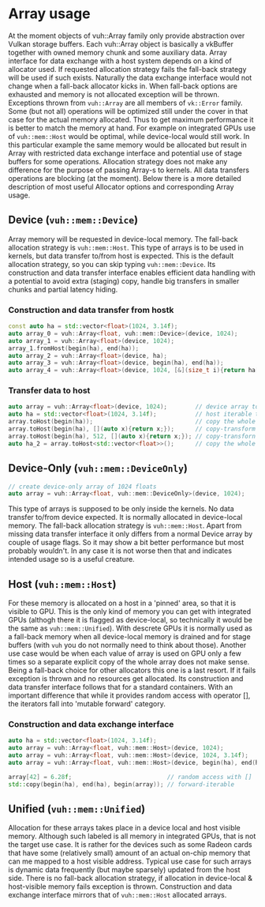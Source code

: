 # Array usage
At the moment objects of vuh::Array family only provide abstraction over Vulkan storage buffers.
Each vuh::Array object is basically a vkBuffer together with owned memory chunk and some auxiliary data.
Array interface for data exchange with a host system depends on a kind of allocator used.
If requested allocation strategy fails the fall-back strategy will be used if such exists.
Naturally the data exchange interface would not change when a fall-back allocator kicks in.
When fall-back options are exhausted and memory is not allocated exception will be thrown.
Exceptions thrown from ```vuh::Array``` are all members of ```vk::Error``` family.
Some (but not all) operations will be optimized still under the cover in that case for the
actual memory allocated.
Thus to get maximum performance it is better to match the memory at hand.
For example on integrated GPUs use of ```vuh::mem::Host``` would be optimal,
while device-local would still work.
In this particular example the same memory would be allocated but result in Array with
restricted data exchange interface and potential use of stage buffers for some operations.
Allocation strategy does not make any difference for the purpose of passing Array-s to kernels.
All data transfers operations are blocking (at the moment).
Below there is a more detailed description of most useful Allocator options and corresponding Array usage.

## Device (```vuh::mem::Device```)
Array memory will be requested in device-local memory.
The fall-back allocation strategy is ```vuh::mem::Host```.
This type of arrays is to be used in kernels, but data transfer to/from host is expected.
This is the default allocation strategy, so you can skip typing ```vuh::mem::Device```.
Its construction and data transfer interface enables efficient data handling with a potential
to avoid extra (staging) copy, handle big transfers in smaller chunks and partial latency hiding.
### Construction and data transfer from hostk
```cpp
const auto ha = std::vector<float>(1024, 3.14f);                              // host array to initialize from
auto array_0 = vuh::Array<float, vuh::mem::Device>(device, 1024);             // create array of 1024 float in device local memory
auto array_1 = vuh::Array<float>(device, 1024);                               // same. vuh::mem::Device is the default allocator
array_1.fromHost(begin(ha), end(ha));                                         // copy data from host range
auto array_2 = vuh::Array<float>(device, ha);                                 // create array of floats and copy data from host iterable
auto array_3 = vuh::Array<float>(device, begin(ha), end(ha));                 // same in stl range style
auto array_4 = vuh::Array<float>(device, 1024, [&](size_t i){return ha[i];}); // create + index-based transform
```
### Transfer data to host
```cpp
auto array = vuh::Array<float>(device, 1024);        // device array to copy data from
auto ha = std::vector<float>(1024, 3.14f);           // host iterable to copy data to
array.toHost(begin(ha));                             // copy the whole device array to iterable defined by its begin location
array.toHost(begin(ha), [](auto x){return x;});      // copy-transform the whole device array to an iterable
array.toHost(begin(ha), 512, [](auto x){return x;}); // copy-transforn part the device array to an iterable
auto ha_2 = array.toHost<std::vector<float>>();      // copy the whole device array into a newly created host itreable
```

## Device-Only (```vuh::mem::DeviceOnly```)
```cpp
// create device-only array of 1024 floats
auto array = vuh::Array<float, vuh::mem::DeviceOnly>(device, 1024);
```
This type of arrays is supposed to be only inside the kernels.
No data transfer to/from device expected.
It is normally allocated in device-local memory.
The fall-back allocation strategy is ```vuh::mem::Host```.
Apart from missing data transfer interface it only differs from a normal Device array by couple of usage flags.
So it may show a bit better performance but most probably wouldn't.
In any case it is not worse then that and indicates intended usage so is a useful creature.

## Host (```vuh::mem::Host```)
For these memory is allocated on a host in a 'pinned' area, so that it is visible to GPU.
This is the only kind of memory you can get with integrated GPUs
(althogh there it is flagged as device-local, so technically it would be the same as ```vuh::mem::Unified```).
With descrete GPUs it is normally used as a fall-back memory when all device-local memory is drained
and for stage buffers (with ```vuh``` you do not normally need to think about those).
Another use case would be when each value of array is used on GPU only a few times so a separate
explicit copy of the whole array does not make sense.
Being a fall-back choice for other allocators this one is a last resort.
If it fails exception is thrown and no resources get allocated.
Its construction and data transfer interface follows that for a standard containers.
With an important difference that while it provides random access with operator [],
the iterators fall into 'mutable forward' category.
### Construction and data exchange interface
```cpp
auto ha = std::vector<float>(1024, 3.14f);                                     // host array to initialize from
auto array = vuh::Array<float, vuh::mem::Host>(device, 1024);               // construct array of given size, memory uninitialized
auto array = vuh::Array<float, vuh::mem::Host>(device, 1024, 3.14f);        // construct array of given size, initialize memory to a value
auto array = vuh::Array<float, vuh::mem::Host>(device, begin(ha), end(ha)); // construct array from host range

array[42] = 6.28f;                           // random access with []
std::copy(begin(ha), end(ha), begin(array)); // forward-iterable
```

## Unified (```vuh::mem::Unified```)
Allocation for these arrays takes place in a device local and host visible memory.
Although such labeled is all memory in integrated GPUs, that is not the target use case.
It is rather for the devices such as some Radeon cards that have some (relatively small)
amount of an actual on-chip memory that can me mapped to a host visible address.
Typical use case for such arrays is dynamic data frequently (but maybe sparsely) updated
from the host side.
There is no fall-back allocation strategy, if allocation in device-local & host-visible
memory fails exception is thrown.
Construction and data exchange interface mirrors that of ```vuh::mem::Host``` allocated arrays.
